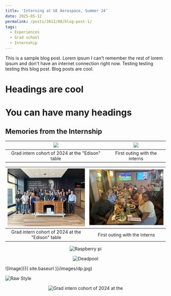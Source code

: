 ```yaml
---
title: 'Interning at GE Aerospace, Summer 24'
date: 2025-05-12
permalink: /posts/2012/08/blog-post-1/
tags:
  - Experiences
  - Grad school
  - Internship
---
```


This is a sample blog post. Lorem ipsum I can't remember the rest of lorem ipsum and don't have an internet connection right now. Testing testing testing this blog post. Blog posts are cool.

Headings are cool
======

You can have many headings
======

Memories from the Internship
------

| <img src="https://github.com/MekaSaiKrishna/mekasite/blob/master/images/GE_group_pic_1.jpg" width="750" /> | <img src="https://github.com/MekaSaiKrishna/mekasite/blob/master/images/GE_group_pic_2.jpg" width="750" />|
|:--:|:--:| 
| Grad intern cohort of 2024 at the "Edison" table | First outing with the interns |


| ![](/images/GE_group_pic_1.jpg)| ![](/images/GE_group_pic_2.jpg)|
|:--:|:--:| 
| Grad intern cohort of 2024 at the "Edison" table | First outing with the interns |


<p align="center">
<img src="https://www.raspberrypi.org/app/uploads/2018/03/RPi-Logo-Reg-SCREEN-199x250.png" alt="Raspberry pi" style="width:20%; border:0;">
</p>

<p align="center">
<img src="https://github.com/MekaSaiKrishna/mekasite/blob/master/images/dp.jpg" alt="Deadpool" style="width:20%; border:0;">
</p>

![Image]({{ site.baseurl }}/images/dp.jpg)

![Raw Style](https://raw.githubusercontent.com/MekaSaiKrishna/mekasite/blob/master/images/GE_group_pic_1.jpg)


<p align="center">
<img src="https://github.com/MekaSaiKrishna/mekasite/blob/master/images/GE_group_pic_1.jpg" alt="Grad intern cohort of 2024 at the "Edison" table" style="width:20%; border:0;">
</p>


